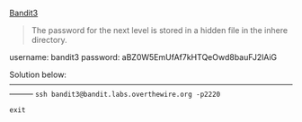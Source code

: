 [Bandit3](https://overthewire.org/wargames/bandit/bandit3.html)

> The password for the next level is stored in a hidden file in the inhere directory.

username: bandit3
password: aBZ0W5EmUfAf7kHTQeOwd8bauFJ2lAiG

Solution below:
———————————————————————————————————————
`ssh bandit3@bandit.labs.overthewire.org -p2220`


`exit`